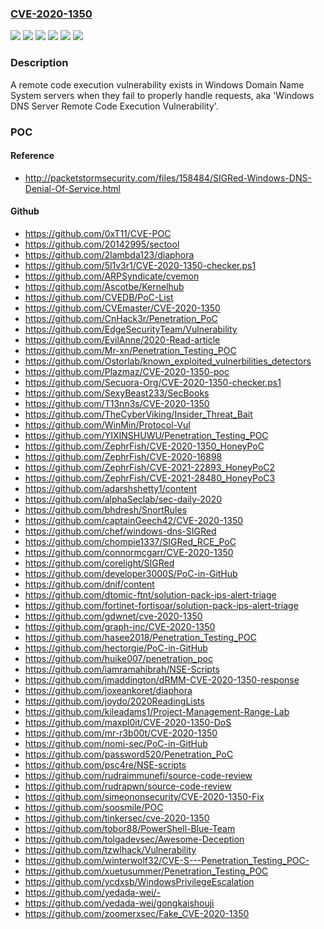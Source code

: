 ### [CVE-2020-1350](https://cve.mitre.org/cgi-bin/cvename.cgi?name=CVE-2020-1350)
![](https://img.shields.io/static/v1?label=Product&message=Windows%20Server%2C%20version%201903%20(Server%20Core%20installation)&color=blue)
![](https://img.shields.io/static/v1?label=Product&message=Windows%20Server%2C%20version%201909%20(Server%20Core%20installation)&color=blue)
![](https://img.shields.io/static/v1?label=Product&message=Windows%20Server%2C%20version%202004%20(Server%20Core%20installation)&color=blue)
![](https://img.shields.io/static/v1?label=Product&message=Windows%20Server&color=blue)
![](https://img.shields.io/static/v1?label=Version&message=n%2Fa&color=blue)
![](https://img.shields.io/static/v1?label=Vulnerability&message=Remote%20Code%20Execution&color=brighgreen)

### Description

A remote code execution vulnerability exists in Windows Domain Name System servers when they fail to properly handle requests, aka 'Windows DNS Server Remote Code Execution Vulnerability'.

### POC

#### Reference
- http://packetstormsecurity.com/files/158484/SIGRed-Windows-DNS-Denial-Of-Service.html

#### Github
- https://github.com/0xT11/CVE-POC
- https://github.com/20142995/sectool
- https://github.com/2lambda123/diaphora
- https://github.com/5l1v3r1/CVE-2020-1350-checker.ps1
- https://github.com/ARPSyndicate/cvemon
- https://github.com/Ascotbe/Kernelhub
- https://github.com/CVEDB/PoC-List
- https://github.com/CVEmaster/CVE-2020-1350
- https://github.com/CnHack3r/Penetration_PoC
- https://github.com/EdgeSecurityTeam/Vulnerability
- https://github.com/EvilAnne/2020-Read-article
- https://github.com/Mr-xn/Penetration_Testing_POC
- https://github.com/Ostorlab/known_exploited_vulnerbilities_detectors
- https://github.com/Plazmaz/CVE-2020-1350-poc
- https://github.com/Secuora-Org/CVE-2020-1350-checker.ps1
- https://github.com/SexyBeast233/SecBooks
- https://github.com/T13nn3s/CVE-2020-1350
- https://github.com/TheCyberViking/Insider_Threat_Bait
- https://github.com/WinMin/Protocol-Vul
- https://github.com/YIXINSHUWU/Penetration_Testing_POC
- https://github.com/ZephrFish/CVE-2020-1350_HoneyPoC
- https://github.com/ZephrFish/CVE-2020-16898
- https://github.com/ZephrFish/CVE-2021-22893_HoneyPoC2
- https://github.com/ZephrFish/CVE-2021-28480_HoneyPoC3
- https://github.com/adarshshetty1/content
- https://github.com/alphaSeclab/sec-daily-2020
- https://github.com/bhdresh/SnortRules
- https://github.com/captainGeech42/CVE-2020-1350
- https://github.com/chef/windows-dns-SIGRed
- https://github.com/chompie1337/SIGRed_RCE_PoC
- https://github.com/connormcgarr/CVE-2020-1350
- https://github.com/corelight/SIGRed
- https://github.com/developer3000S/PoC-in-GitHub
- https://github.com/dnif/content
- https://github.com/dtomic-ftnt/solution-pack-ips-alert-triage
- https://github.com/fortinet-fortisoar/solution-pack-ips-alert-triage
- https://github.com/gdwnet/cve-2020-1350
- https://github.com/graph-inc/CVE-2020-1350
- https://github.com/hasee2018/Penetration_Testing_POC
- https://github.com/hectorgie/PoC-in-GitHub
- https://github.com/huike007/penetration_poc
- https://github.com/iamramahibrah/NSE-Scripts
- https://github.com/jmaddington/dRMM-CVE-2020-1350-response
- https://github.com/joxeankoret/diaphora
- https://github.com/joydo/2020ReadingLists
- https://github.com/kileadams1/Project-Management-Range-Lab
- https://github.com/maxpl0it/CVE-2020-1350-DoS
- https://github.com/mr-r3b00t/CVE-2020-1350
- https://github.com/nomi-sec/PoC-in-GitHub
- https://github.com/password520/Penetration_PoC
- https://github.com/psc4re/NSE-scripts
- https://github.com/rudraimmunefi/source-code-review
- https://github.com/rudrapwn/source-code-review
- https://github.com/simeononsecurity/CVE-2020-1350-Fix
- https://github.com/soosmile/POC
- https://github.com/tinkersec/cve-2020-1350
- https://github.com/tobor88/PowerShell-Blue-Team
- https://github.com/tolgadevsec/Awesome-Deception
- https://github.com/tzwlhack/Vulnerability
- https://github.com/winterwolf32/CVE-S---Penetration_Testing_POC-
- https://github.com/xuetusummer/Penetration_Testing_POC
- https://github.com/ycdxsb/WindowsPrivilegeEscalation
- https://github.com/yedada-wei/-
- https://github.com/yedada-wei/gongkaishouji
- https://github.com/zoomerxsec/Fake_CVE-2020-1350

